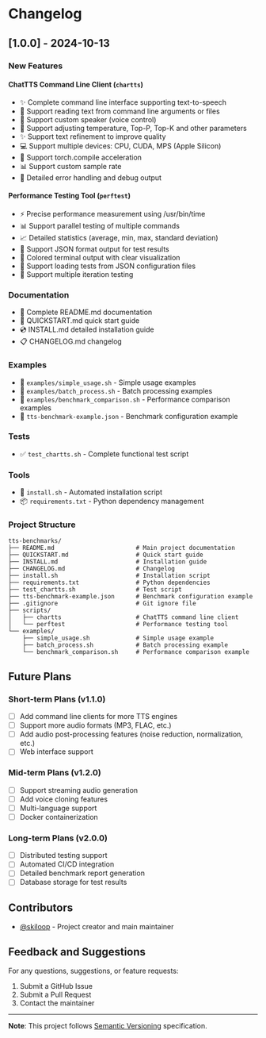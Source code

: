 # Changelog

## [1.0.0] - 2024-10-13

### New Features

#### ChatTTS Command Line Client (`chartts`)
- ✨ Complete command line interface supporting text-to-speech
- 📝 Support reading text from command line arguments or files
- 🎤 Support custom speaker (voice control)
- 🔧 Support adjusting temperature, Top-P, Top-K and other parameters
- ✨ Support text refinement to improve quality
- 💻 Support multiple devices: CPU, CUDA, MPS (Apple Silicon)
- 🚀 Support torch.compile acceleration
- 📊 Support custom sample rate
- 🐛 Detailed error handling and debug output

#### Performance Testing Tool (`perftest`)
- ⚡ Precise performance measurement using /usr/bin/time
- 📊 Support parallel testing of multiple commands
- 📈 Detailed statistics (average, min, max, standard deviation)
- 💾 Support JSON format output for test results
- 🎨 Colored terminal output with clear visualization
- 📝 Support loading tests from JSON configuration files
- 🔄 Support multiple iteration testing

### Documentation

- 📖 Complete README.md documentation
- 🚀 QUICKSTART.md quick start guide
- 💿 INSTALL.md detailed installation guide
- 📋 CHANGELOG.md changelog

### Examples

- 📁 `examples/simple_usage.sh` - Simple usage examples
- 📁 `examples/batch_process.sh` - Batch processing examples
- 📁 `examples/benchmark_comparison.sh` - Performance comparison examples
- 📁 `tts-benchmark-example.json` - Benchmark configuration example

### Tests

- ✅ `test_chartts.sh` - Complete functional test script

### Tools

- 🔧 `install.sh` - Automated installation script
- 📦 `requirements.txt` - Python dependency management

### Project Structure

```
tts-benchmarks/
├── README.md                       # Main project documentation
├── QUICKSTART.md                   # Quick start guide
├── INSTALL.md                      # Installation guide
├── CHANGELOG.md                    # Changelog
├── install.sh                      # Installation script
├── requirements.txt                # Python dependencies
├── test_chartts.sh                 # Test script
├── tts-benchmark-example.json      # Benchmark configuration example
├── .gitignore                      # Git ignore file
├── scripts/
│   ├── chartts                     # ChatTTS command line client
│   └── perftest                    # Performance testing tool
└── examples/
    ├── simple_usage.sh             # Simple usage example
    ├── batch_process.sh            # Batch processing example
    └── benchmark_comparison.sh     # Performance comparison example
```

## Future Plans

### Short-term Plans (v1.1.0)
- [ ] Add command line clients for more TTS engines
- [ ] Support more audio formats (MP3, FLAC, etc.)
- [ ] Add audio post-processing features (noise reduction, normalization, etc.)
- [ ] Web interface support

### Mid-term Plans (v1.2.0)
- [ ] Support streaming audio generation
- [ ] Add voice cloning features
- [ ] Multi-language support
- [ ] Docker containerization

### Long-term Plans (v2.0.0)
- [ ] Distributed testing support
- [ ] Automated CI/CD integration
- [ ] Detailed benchmark report generation
- [ ] Database storage for test results

## Contributors

- [@skiloop](https://github.com/skiloop) - Project creator and main maintainer

## Feedback and Suggestions

For any questions, suggestions, or feature requests:
1. Submit a GitHub Issue
2. Submit a Pull Request
3. Contact the maintainer

---

**Note**: This project follows [Semantic Versioning](https://semver.org/) specification.
